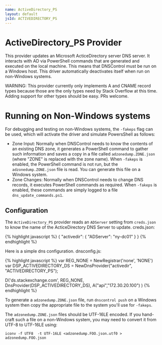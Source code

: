 ```yaml
---
name: ActiveDirectory_PS
layout: default
jsId: ACTIVEDIRECTORY_PS
---
```

# ActiveDirectory_PS Provider

This provider updates an Microsoft ActiceDirectory server DNS server. It interacts
with AD via PowerShell commands that are generated and executed on the local machine.
This means that DNSControl must be run on a Windows host.
This driver automatically deactivates itself when run on non-Windows systems.

WARNING: This provider currently only implements A and CNAME record
types because those are the only types need by Stack Overflow at
this time.  Adding support for other types should be easy. PRs welcome.

# Running on Non-Windows systems

For debugging and testing on non-Windows systems,
the `-fakeps` flag can be used, which will activate the driver and
simulate PowersShell as follows:

* Zone Input: Normally when DNSControl needs to know the contents
of an existing DNS zone, it generates a PowerShell command to gather
such information and saves a copy in a file called `adzonedump.ZONE.json`
(where "ZONE" is replaced with the zone name).  When `-fakeps` is enabled,
the PowerShell command is not run, but the `adzonedump.ZONE.json` file is
read. You can generate this file on a Windows system.
* Zone Changes: Normally when DNSControl needs to change DNS records, it 
executes PowerShell commands as required.  When `-fakeps` is enabled, these
commands are simply logged to a file `dns_update_commands.ps1`.

## Configuration

The `ActiveDirectory_PS` provider reads an `ADServer` setting from
`creds.json` to know the name of the ActiceDirectory DNS Server to
update.  creds.json:

{% highlight javascript %}
{
  "activedir": {
    "ADServer": "ny-dc01"
  }
}
{% endhighlight %}

Here is a simple dns configuration. dnsconfig.js:

{% highlight javascript %}
var REG_NONE = NewRegistrar('none', 'NONE')
var DSP_ACTIVEDIRECTORY_DS = NewDnsProvider("activedir", "ACTIVEDIRECTORY_PS");

D('ds.stackexchange.com', REG_NONE, DnsProvider(DSP_ACTIVEDIRECTORY_DS),
      A("api","172.30.20.100")
)
{% endhighlight %}

To generate a `adzonedump.ZONE.json` file, run `dnscontrol push`
on a Windows system then copy the appropriate file to the system
you'll use for `-fakeps`.

The `adzonedump.ZONE.json` files should be UTF-16LE encoded. If you
hand-craft such a file on a non-Windows system, you may need to
convert it from UTF-8 to UTF-16LE using:

    iconv -f UTF8  -t UTF-16LE <adzonedump.FOO.json.utf0 > adzonedump.FOO.json
